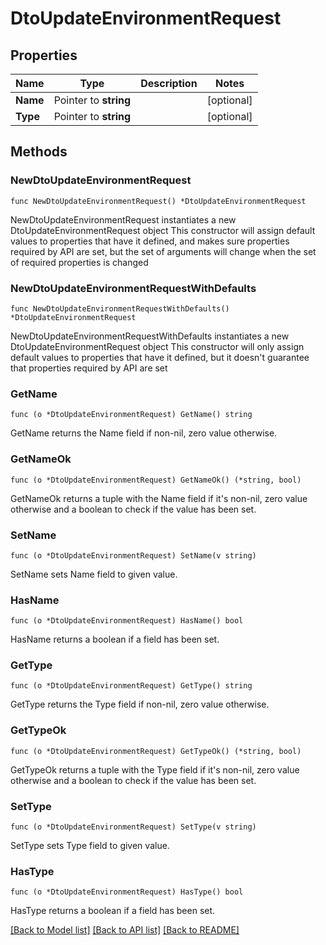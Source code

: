 # DtoUpdateEnvironmentRequest

## Properties

Name | Type | Description | Notes
------------ | ------------- | ------------- | -------------
**Name** | Pointer to **string** |  | [optional] 
**Type** | Pointer to **string** |  | [optional] 

## Methods

### NewDtoUpdateEnvironmentRequest

`func NewDtoUpdateEnvironmentRequest() *DtoUpdateEnvironmentRequest`

NewDtoUpdateEnvironmentRequest instantiates a new DtoUpdateEnvironmentRequest object
This constructor will assign default values to properties that have it defined,
and makes sure properties required by API are set, but the set of arguments
will change when the set of required properties is changed

### NewDtoUpdateEnvironmentRequestWithDefaults

`func NewDtoUpdateEnvironmentRequestWithDefaults() *DtoUpdateEnvironmentRequest`

NewDtoUpdateEnvironmentRequestWithDefaults instantiates a new DtoUpdateEnvironmentRequest object
This constructor will only assign default values to properties that have it defined,
but it doesn't guarantee that properties required by API are set

### GetName

`func (o *DtoUpdateEnvironmentRequest) GetName() string`

GetName returns the Name field if non-nil, zero value otherwise.

### GetNameOk

`func (o *DtoUpdateEnvironmentRequest) GetNameOk() (*string, bool)`

GetNameOk returns a tuple with the Name field if it's non-nil, zero value otherwise
and a boolean to check if the value has been set.

### SetName

`func (o *DtoUpdateEnvironmentRequest) SetName(v string)`

SetName sets Name field to given value.

### HasName

`func (o *DtoUpdateEnvironmentRequest) HasName() bool`

HasName returns a boolean if a field has been set.

### GetType

`func (o *DtoUpdateEnvironmentRequest) GetType() string`

GetType returns the Type field if non-nil, zero value otherwise.

### GetTypeOk

`func (o *DtoUpdateEnvironmentRequest) GetTypeOk() (*string, bool)`

GetTypeOk returns a tuple with the Type field if it's non-nil, zero value otherwise
and a boolean to check if the value has been set.

### SetType

`func (o *DtoUpdateEnvironmentRequest) SetType(v string)`

SetType sets Type field to given value.

### HasType

`func (o *DtoUpdateEnvironmentRequest) HasType() bool`

HasType returns a boolean if a field has been set.


[[Back to Model list]](../README.md#documentation-for-models) [[Back to API list]](../README.md#documentation-for-api-endpoints) [[Back to README]](../README.md)



